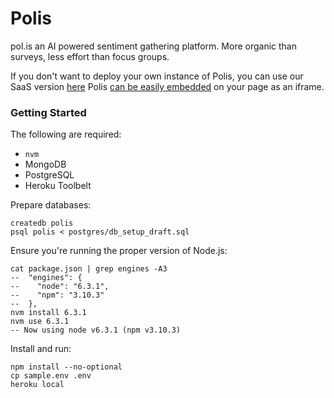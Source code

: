 # Polis
pol.is an AI powered sentiment gathering platform. More organic than surveys, less effort than focus groups.

If you don't want to deploy your own instance of Polis, you can use our SaaS version [here](https://pol.is/home)
Polis [can be easily embedded](http://docs.pol.is/usage/Embedding.html) on your page as an iframe.

### Getting Started

The following are required:

* `nvm`
* MongoDB
* PostgreSQL
* Heroku Toolbelt

Prepare databases:

```
createdb polis
psql polis < postgres/db_setup_draft.sql
```

Ensure you're running the proper version of Node.js:

```
cat package.json | grep engines -A3
--  "engines": {
--    "node": "6.3.1",
--    "npm": "3.10.3"
--  },
nvm install 6.3.1
nvm use 6.3.1
-- Now using node v6.3.1 (npm v3.10.3)
```

Install and run:

```
npm install --no-optional
cp sample.env .env
heroku local
```
